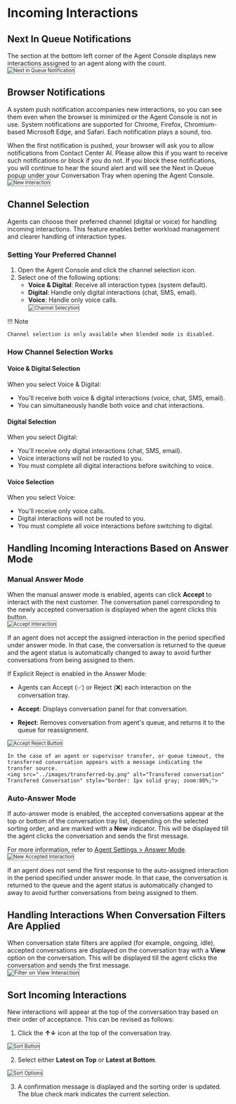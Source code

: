 # Incoming Interactions

## Next In Queue Notifications

The section at the bottom left corner of the Agent Console displays new interactions assigned to an agent along with the count.  
<img src="../images/next-in-queue-notification.png" alt="Next in Queue Notification" title="Next in Queue Notification" style="border: 1px solid gray; zoom:80%;">

## Browser Notifications

A system push notification accompanies new interactions, so you can see them even when the browser is minimized or the Agent Console is not in use. System notifications are supported for Chrome, Firefox, Chromium-based Microsoft Edge, and Safari. Each notification plays a sound, too.

When the first notification is pushed, your browser will ask you to allow notifications from Contact Center AI. Please allow this if you want to receive such notifications or block if you do not. If you block these notifications, you will continue to hear the sound alert and will see the Next in Queue popup under your Conversation Tray when opening the Agent Console.  
<img src="../images/new-interaction.png" alt="New Interaction" title="New Interaction" style="border: 1px solid gray; zoom:80%;">  

## Channel Selection

Agents can choose their preferred channel (digital or voice) for handling incoming interactions. This feature enables better workload management and clearer handling of interaction types.

### Setting Your Preferred Channel

1. Open the Agent Console and click the channel selection icon.
2. Select one of the following options:
    * **Voice & Digital**: Receive all interaction types (system default).
    * **Digital**: Handle only digital interactions (chat, SMS, email).
    * **Voice**: Handle only voice calls.  
        <img src="../images/channel-selection-dropdown.png" alt="Channel Selecytion" title="Channel Selection" style="border: 1px solid gray; zoom:80%;"> 

!!! Note

    Channel selection is only available when blended mode is disabled.

### How Channel Selection Works

#### Voice & Digital Selection

When you select Voice & Digital:

* You'll receive both voice & digital interactions (voice, chat, SMS, email).
* You can simultaneously handle both voice and chat interactions.

#### Digital Selection

When you select Digital:

* You'll receive only digital interactions (chat, SMS, email).
* Voice interactions will not be routed to you.
* You must complete all digital interactions before switching to voice.

#### Voice Selection

When you select Voice:

* You'll receive only voice calls.
* Digital interactions will not be routed to you.
* You must complete all voice interactions before switching to digital.

## Handling Incoming Interactions Based on Answer Mode

### Manual Answer Mode

When the manual answer mode is enabled, agents can click **Accept** to interact with the next customer. The conversation panel corresponding to the newly accepted conversation is displayed when the agent clicks this button.  
<img src="../images/accep-conversation.png" alt="Accept Interaction" title="Accept Interaction" style="border: 1px solid gray; zoom:80%;">

If an agent does not accept the assigned interaction in the period specified under answer mode. In that case, the conversation is returned to the queue and the agent status is automatically changed to away to avoid further conversations from being assigned to them.

If Explicit Reject is enabled in the Answer Mode:  
* Agents can Accept (✅) or Reject (❌) each interaction on the conversation tray.  
* **Accept**: Displays conversation panel for that conversation.  

* **Reject**: Removes conversation from agent's queue, and returns it to the queue for reassignment.  
<img src="../images/accept-reject-button.png" alt="Accept Reject Button" title="Accept Reject Button" style="border: 1px solid gray; zoom:80%;">

    In the case of an agent or supervisor transfer, or queue timeout, the transferred conversation appears with a message indicating the transfer source.  
    <img src="../images/transferred-by.png" alt="Transfered conversation" Transfered Conversation" style="border: 1px solid gray; zoom:80%;">

### Auto-Answer Mode

If auto-answer mode is enabled, the accepted conversations appear at the top or bottom of the conversation tray list, depending on the selected sorting order, and are marked with a **New** indicator. This will be displayed till the agent clicks the conversation and sends the first message.

For more information, refer to [Agent Settings > Answer Mode](../contactcenter/agent-and-supervisors/agent-management/agent-management.md#answer-mode).  
<img src="../images/new-accepted-conversations.png" alt="New Accepted Interaction" title="New Accepted Interaction" style="border: 1px solid gray; zoom:80%;">

If an agent does not send the first response to the auto-assigned interaction in the period specified under answer mode. In that case, the conversation is returned to the queue and the agent status is automatically changed to away to avoid further conversations from being assigned to them.

## Handling Interactions When Conversation Filters Are Applied

When conversation state filters are applied (for example, ongoing, idle), accepted conversations are displayed on the conversation tray with a **View** option on the conversation. This will be displayed till the agent clicks the conversation and sends the first message.  
<img src="../images/filter-on-view-conversation.png" alt="Filter on View Interaction" title="Filter on View Interaction" style="border: 1px solid gray; zoom:90%;">

## Sort Incoming Interactions

New interactions will appear at the top of the conversation tray based on their order of acceptance. This can be revised as follows:

1. Click the **↑↓** icon at the top of the conversation tray.  
<img src="../images/sort-button.png" alt="Sort Button" title="Sort Button" style="border: 1px solid gray; zoom:80%;">

2. Select either **Latest on Top** or **Latest at Bottom**.  
<img src="../images/sort-options.png" alt="Sort Options" title="Sort Options" style="border: 1px solid gray; zoom:80%;">

3. A confirmation message is displayed and the sorting order is updated. The blue check mark indicates the current selection.